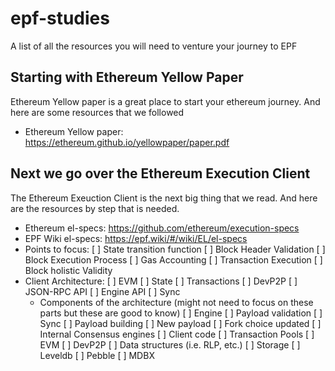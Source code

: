 # epf-studies
A list of all the resources you will need to venture your journey to EPF

## Starting with Ethereum Yellow Paper
Ethereum Yellow paper is a great place to start your ethereum journey. And here are some resources that we followed

 - Ethereum Yellow paper: https://ethereum.github.io/yellowpaper/paper.pdf

## Next we go over the Ethereum Execution Client
The Ethereum Exeuction Client is the next big thing that we read. And here are the resources by step that is needed.

  - Ethereum el-specs: https://github.com/ethereum/execution-specs
  - EPF Wiki el-specs: https://epf.wiki/#/wiki/EL/el-specs
  - Points to focus:
    [ ] State transition function
    [ ] Block Header Validation
    [ ] Block Execution Process
    [ ] Gas Accounting
    [ ] Transaction Execution
    [ ] Block holistic Validity
  - Client Architecture:
    [ ] EVM
    [ ] State
    [ ] Transactions
    [ ] DevP2P
    [ ] JSON-RPC API
    [ ] Engine API
    [ ] Sync
    - Components of the architecture (might not need to focus on these parts but these are good to know)
      [ ] Engine
      [ ] Payload validation
      [ ] Sync
      [ ] Payload building
      [ ] New payload
      [ ] Fork choice updated
      [ ] Internal Consensus engines
      [ ] Client code
      [ ] Transaction Pools
      [ ] EVM
      [ ] DevP2P
      [ ] Data structures (i.e. RLP, etc.)
      [ ] Storage
      [ ] Leveldb
      [ ] Pebble
      [ ] MDBX


